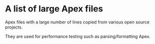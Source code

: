 # A list of large Apex files

Apex files with a large number of lines copied from various open source projects.

They are used for performance testing such as parsing/formatting Apex.
